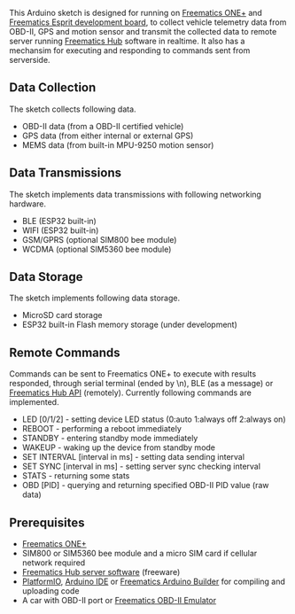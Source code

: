 This Arduino sketch is designed for running on [Freematics ONE+](https://freematics.com/products/freematics-one-plus/) and [Freematics Esprit development board](https://freematics.com/products/freematics-esprit-obd-kit/), to collect vehicle telemetry data from OBD-II, GPS and motion sensor and transmit the collected data to remote server running [Freematics Hub](https://freematics.com/hub) software in realtime. It also has a mechansim for executing and responding to commands sent from serverside.

Data Collection
---------------

The sketch collects following data.

* OBD-II data (from a OBD-II certified vehicle)
* GPS data (from either internal or external GPS)
* MEMS data (from built-in MPU-9250 motion sensor)

Data Transmissions
------------------

The sketch implements data transmissions with following networking hardware.

* BLE (ESP32 built-in)
* WIFI (ESP32 built-in)
* GSM/GPRS (optional SIM800 bee module)
* WCDMA (optional SIM5360 bee module)

Data Storage
------------

The sketch implements following data storage.

* MicroSD card storage
* ESP32 built-in Flash memory storage (under development)

Remote Commands
---------------

Commands can be sent to Freematics ONE+ to execute with results responded, through serial terminal (ended by \n), BLE (as a  message) or [Freematics Hub API](https://freematics.com/hub/api/) (remotely). Currently following commands are implemented.

* LED [0/1/2] - setting device LED status (0:auto 1:always off 2:always on)
* REBOOT - performing a reboot immediately
* STANDBY - entering standby mode immediately
* WAKEUP - waking up the device from standby mode
* SET INTERVAL [interval in ms] - setting data sending interval
* SET SYNC [interval in ms] - setting server sync checking interval
* STATS - returning some stats
* OBD [PID] - querying and returning specified OBD-II PID value (raw data)


Prerequisites
-------------

* [Freematics ONE+](https://freematics.com/products/freematics-one-plus/)
* SIM800 or SIM5360 bee module and a micro SIM card if cellular network required
* [Freematics Hub server software](https://freematics.com/hub) (freeware)
* [PlatformIO](http://platformio.org/), [Arduino IDE](https://github.com/espressif/arduino-esp32#installation-instructions) or [Freematics Arduino Builder](https://freematics.com/software/arduino-builder) for compiling and uploading code
* A car with OBD-II port or [Freematics OBD-II Emulator](https://freematics.com/products/freematics-obd-emulator-mk2/)
